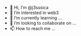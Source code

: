 - 👋 Hi, I’m @j3sssica
- 👀 I’m interested in web3
- 🌱 I’m currently learning ...
- 💞️ I’m looking to collaborate on ... 
- 📫 How to reach me ...

<!---
j3sssica/j3sssica is a ✨ special ✨ repository because its `README.md` (this file) appears on your GitHub profile.
You can click the Preview link to take a look at your changes.
--->
